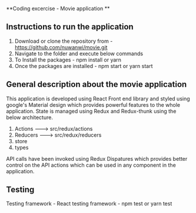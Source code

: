 **Coding excercise - Movie application **

## Instructions to run the application 

01. Download or clone the repository from - https://github.com/nuwanwi/movie.git
02. Navigate to the folder and execute below commands 
03. To Install the packages - npm install or yarn
04. Once the packages are installed - npm start or yarn start
  
  
## General description about the movie application 
  
This application is developed using React Front end library and styled using google's Material design which provides powerful features to the whole application. 
State is managed using Redux and Redux-thunk using the below architecture.

01. Actions ---> src/redux/actions
02. Reducers ---> src/redux/reducers
03. store
04. types

API calls have been invoked using Redux Dispatures which provides better control on the API actions which can be used in any component in the application. 
 
## Testing 
 
  Testing framework - React testing framework - npm test or yarn test
  
  
  
  
 
